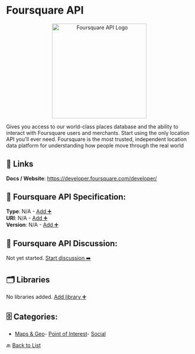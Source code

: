 # Foursquare API
<p align="center">
    <img width="256" src="https://raw.githubusercontent.com/apis-list/apis-list/main/apis/foursquare-api/logo_256x256.png" alt="Foursquare API Logo"/>
</p>
Gives you access to our world-class places database and the ability to interact with Foursquare users and merchants. Start using the only location API you'll ever need.  Foursquare is the most trusted, independent location data platform for understanding how people move through the real world

##  🔗 Links
**Docs / Website**: https://developer.foursquare.com/developer/

## 🧬 Foursquare API Specification:
**Type**: N/A - [Add ➕](https://github.com/apis-list/apis-list/edit/main/apis.yaml#L7112)  
**URI**: N/A - [Add ➕](https://github.com/apis-list/apis-list/edit/main/apis.yaml#L7112)  
**Version**: N/A - [Add ➕](https://github.com/apis-list/apis-list/edit/main/apis.yaml#L7112)

## 💬 Foursquare API Discussion:
Not yet started. [Start discussion ➡️](https://github.com/apis-list/apis-list/discussions/new)

## 🗂️ Libraries

No libraries added. [Add library ➕](https://github.com/apis-list/apis-list/edit/main/apis.yaml#L7112)    


## 🗄️ Categories:
- [Maps & Geo](https://github.com/apis-list/apis-list#maps--geo-)- [Point of Interest](https://github.com/apis-list/apis-list#point-of-interest-)- [Social](https://github.com/apis-list/apis-list#social-)

🔙  [Back to List](https://github.com/apis-list/apis-list)
